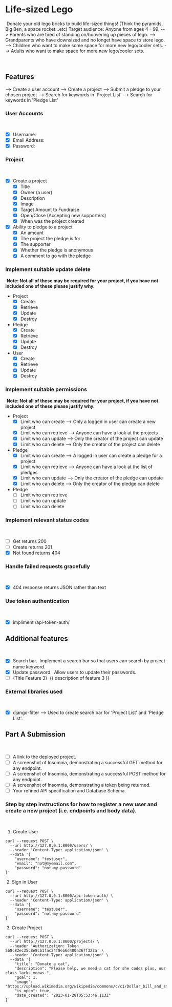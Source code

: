 # Life-sized Lego
​
Donate your old lego bricks to build life-sized things! (Think the pyramids, Big Ben, a space rocket...etc)
Target audience:
Anyone from ages 4 - 99.
--> Parents who are tired of standing on/hoovering up pieces of lego.
--> Grandparents who have downsized and no longet have space to store lego.
--> Children who want to make some space for more new lego/cooler sets.
--> Adults who want to make space for more new lego/cooler sets.

​
## Features

--> Create a user account
--> Create a project
--> Submit a pledge to your chosen project
--> Search for keywords in 'Project List'
--> Search for keywords in 'Pledge List'
​
### User Accounts
​
- [X] Username: 
- [X] Email Address:
- [X] Password: 
​
### Project
​
- [X] Create a project
  - [X] Title
  - [X] Owner (a user)
  - [X] Description
  - [X] Image
  - [X] Target Amount to Fundraise
  - [X] Open/Close (Accepting new supporters)
  - [X] When was the project created
- [X] Ability to pledge to a project
  - [X] An amount
  - [X] The project the pledge is for
  - [X] The supporter
  - [X] Whether the pledge is anonymous
  - [X] A comment to go with the pledge
  
### Implement suitable update delete
​
**Note: Not all of these may be required for your project, if you have not included one of these please justify why.**
​
- Project
  - [X] Create
  - [X] Retrieve
  - [X] Update
  - [X] Destroy
- Pledge
  - [X] Create
  - [X] Retrieve
  - [X] Update
  - [X] Destroy
- User
  - [X] Create
  - [X] Retrieve
  - [X] Update
  - [X] Destroy
​
### Implement suitable permissions
​
**Note: Not all of these may be required for your project, if you have not included one of these please justify why.**
​
- Project
  - [X] Limit who can create --> Only a logged in user can create a new project
  - [X] Limit who can retrieve --> Anyone can have a look at the projects
  - [X] Limit who can update --> Only the creator of the project can update
  - [X] Limit who can delete --> Only the creator of the project can delete
- Pledge
  - [X] Limit who can create --> A logged in user can create a pledge for a project
  - [X] Limit who can retrieve --> Anyone can have a look at the list of pledges
  - [X] Limit who can update --> Only the creator of the pledge can update
  - [X] Limit who can delete --> Only the creator of the pledge can delete
- Pledge
  - [ ] Limit who can retrieve
  - [ ] Limit who can update
  - [ ] Limit who can delete
​
### Implement relevant status codes
​
- [ ] Get returns 200
- [ ] Create returns 201
- [X] Not found returns 404
​
### Handle failed requests gracefully 
​
- [X] 404 response returns JSON rather than text
​
### Use token authentication
​
- [X] impliment /api-token-auth/
​
## Additional features
​
- [X] Search bar.
​
Implement a search bar so that users can search by project name keyword.
​
- [X] Update password.
​
Allow users to update their passwords.
​
- [ ] {Title Feature 3}
​
{{ description of feature 3 }}
​
### External libraries used
​
- [X] django-filter --> Used to create search bar for 'Project List' and 'Pledge List'. 
​
​
## Part A Submission
​
- [ ] A link to the deployed project.
- [ ] A screenshot of Insomnia, demonstrating a successful GET method for any endpoint.
- [ ] A screenshot of Insomnia, demonstrating a successful POST method for any endpoint.
- [ ] A screenshot of Insomnia, demonstrating a token being returned.
- [ ] Your refined API specification and Database Schema.
​
### Step by step instructions for how to register a new user and create a new project (i.e. endpoints and body data).
​
1. Create User
​
```shell
curl --request POST \
  --url http://127.0.0.1:8000/users/ \
  --header 'Content-Type: application/json' \
  --data '{
	"username": "testuser",
	"email": "not@myemail.com",
	"password": "not-my-password"
}'
```
​
2. Sign in User
​
```shell
curl --request POST \
  --url http://127.0.0.1:8000/api-token-auth/ \
  --header 'Content-Type: application/json' \
  --data '{
	"username": "testuser",
	"password": "not-my-password"
}'
```
​
3. Create Project
​
```shell
curl --request POST \
  --url http://127.0.0.1:8000/projects/ \
  --header 'Authorization: Token 5b8c82ec35c8e8cb1fac24f8eb6d480a367f322a' \
  --header 'Content-Type: application/json' \
  --data '{
	"title": "Donate a cat",
	"description": "Please help, we need a cat for she codes plus, our class lacks meows.",
	"goal": 1,
	"image": "https://upload.wikimedia.org/wikipedia/commons/c/c1/Dollar_bill_and_small_change.jpg",
	"is_open": true,
	"date_created": "2023-01-28T05:53:46.113Z"
}'